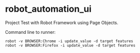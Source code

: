 # robot_automation_ui
Project Test with Robot Framework using Page Objects.

Command line to runner:
```
robot -v BROWSER:Chrome -i update_value -d target features
robot -v BROWSER:Firefox -i update_value -d target features
```
